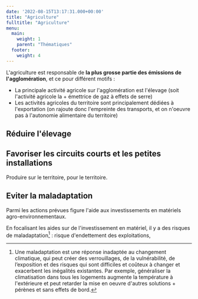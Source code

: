 ```yaml
---
date: '2022-08-15T13:17:31.000+00:00'
title: "Agriculture"
fulltitle: "Agriculture"
menu:
  main:
    weight: 1
    parent: "Thématiques"
  footer:
    weight: 4
---
```


L'agriculture est responsable de **la plus grosse partie des émissions de l'agglomération**, et ce pour différent motifs :
- La principale activité agricole sur l'agglomération est l'élevage (soit l'activité agricole la + émettrice de gaz à effets de serre)
- Les activités agricoles du territoire sont principalement dédiées à l'exportation (on rajoute donc l'empreinte des transports, et on n'oeuvre pas à l'autonomie alimentaire du territoire)

## Réduire l'élevage


## Favoriser les circuits courts et les petites installations

Produire sur le territoire, pour le territoire.

## Eviter la maladaptation

Parmi les actions prévues figure l'aide aux investissements en matériels agro-environnementaux.

En focalisant les aides sur de l'investissement en matériel, il y a des risques de maladaptation[^01] : risque d'endettement des exploitations,



[^01]: Une maladaptation est une réponse inadaptée au changement climatique, qui peut créer des verrouillages, de la vulnérabilité, de l’exposition et des risques qui sont difficiles et coûteux à changer et exacerbent les inégalités existantes. Par exemple, généraliser la climatisation dans tous les logements augmente la température à l'extérieure et peut retarder la mise en oeuvre d'autres solutions + pérènes et sans effets de bord.